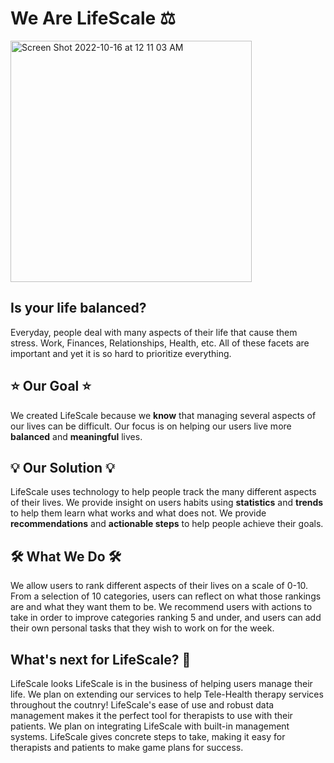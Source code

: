 # **We Are LifeScale** ⚖️

<img width="386" alt="Screen Shot 2022-10-16 at 12 11 03 AM" src="https://user-images.githubusercontent.com/96270941/196023178-23519059-67ae-4c39-a254-39aef6aa5271.png">


## **Is your life balanced?**

Everyday, people deal with many aspects of their life that cause them stress. Work, Finances, Relationships, Health, etc. All of these facets are important and yet it is so hard to prioritize everything.

## ⭐️ Our Goal ⭐️
We created LifeScale because we **know** that managing several aspects of our lives can be difficult. Our focus is on helping our users live more **balanced** and **meaningful** lives.

## 💡 Our Solution 💡

LifeScale uses technology to help people track the many different aspects of their lives. We provide insight on users habits using **statistics** and **trends** to help them learn what works and what does not. We provide **recommendations** and **actionable steps** to help people achieve their goals.

## 🛠 What We Do 🛠

We allow users to rank different aspects of their lives on a scale of 0-10. From a selection of 10 categories, users can reflect on what those rankings are and what they want them to be. We recommend users with actions to take in order to improve categories ranking 5 and under, and users can add their own personal tasks that they wish to work on for the week. 


## What's next for LifeScale? 🤔
LifeScale looks 
LifeScale is in the business of helping users manage their life. We plan on extending our services to help Tele-Health therapy services throughout the coutnry! LifeScale's ease of use and robust data management makes it the perfect tool for therapists to use with their patients. We plan on integrating LifeScale with built-in management systems. LifeScale gives concrete steps to take, making it easy for therapists and patients to make game plans for success.
